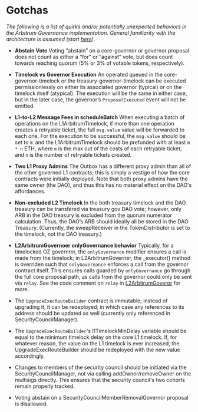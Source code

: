 # Gotchas

_The following is a list of quirks and/or potentially unexpected behaviors in the Arbitrum Governance implementation. General familiarity with the architecture is assumed (start [here](./overview.md))_.  


- **Abstain Vote** 
Voting “abstain” on a core-governor or governor proposal does not count as either a “for” or “against” vote, but does count towards reaching quorum (5% or 3% of votable tokens, respectively).
- **Timelock vs Governor Execution** 
An operated queued in the core-governor-timelock or the treasury-governor-timelock can be executed permissionlessly on either its associated governor (typical) or on the timelock itself (atypical). The execution will be the same in either case, but in the later case, the governor’s `ProposalExecuted` event will not be emitted.
- **L1-to-L2 Message Fees in scheduleBatch**
 When executing a batch of operations on the L1ArbitrumTimelock, if more than one operation creates a retryable ticket, the full `msg.value` value will be forwarded to each one. For the execution to be successful, the `msg.value` should be set to `m `and the L1ArbitrumTimelock should be prefunded with at least `m * n` ETH, where `m` is the max out of the costs of each retryable ticket, and `n` is the number of retryable tickets created.
- **Two L1 Proxy Admins** 
The Outbox has a different proxy admin than all of the other governed L1 contracts; this is simply a vestige of how the core contracts were initially deployed. Note that both proxy admins have the same owner (the DAO), and thus this has no material effect on the DAO's affordances.
- **Non-excluded L2 Timelock**
  In the both treasury timelock and the DAO treasury can be transfered via treasury gov DAO vote; however, only ARB in the DAO treasury is excluded from the quorum numerator calculation. Thus, the DAO’s ARB should ideally all be stored in the DAO Treasury. (Currently, the sweepReceiver in the TokenDistributor is set to the timelock, not the DAO treasury.)
- **L2ArbitrumGovernoer onlyGovernance behavior**
Typically, for a timelocked OZ governror, the `onlyGovernance` modifier ensures a call is made from the timelock; in L2ArbitrumGoverner, the _executor() method is overriden such that `onlyGovernance` enforces a call from the governor contract itself. This ensures calls guarded by `onlyGovernance` go through the full core proposal path, as calls from the governor could only be sent via `relay`. See the code comment on `relay` in [L2ArbitrumGoveror](../src/L2ArbitrumGovernor.sol) for more.

- The `UpgradeExecRouteBuilder` contract is immutable; instead of upgrading it, it can be redeployed, in which case any references to its address should be updated as well (currently only referenced in SecurityCouncilManager).
- The `UpgradeExecRouteBuilder`'s l1TimelockMinDelay variable should be equal to the minimum timelock delay on the core L1 timelock. If, for whatever reason, the value on the L1 timelock is ever increased, the UpgradeExecRouteBuilder should be redeployed with the new value accordingly.
- Changes to members of the security council should be initiated via the SecurityCouncilManager, not via calling addOwner/removeOwner on the multisigs directly. This ensures that the security council's two cohorts remain properly tracked. 
- Voting abstain on a SecurityCouncilMemberRemovalGovernor proposal is disallowed. 
